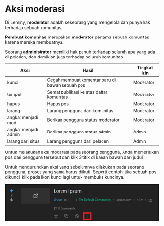 # Aksi moderasi

Di Lemmy, **moderator** adalah seseorang yang mengelola dan punya hak terhadap sebuah komunitas.

**Pembuat komunitas** merupakan **moderator** pertama sebuah komunitas karena mereka membuatnya.

Seorang **administrator** memiliki hak penuh terhadap seluruh apa yang ada di peladen, dan demikian juga terhadap seluruh komunitas.

| Aksi | Hasil | Tingkat izin |
| --- | --- | --- |
| kunci | Cegah membuat komentar baru di bawah sebuah pos | Moderator |
| tempel | Semat publikasi ke atas daftar komunitas | Moderator |
| hapus | Hapus pos | Moderator |
| larang | Larang pengguna dari komunitas | Moderator |
| angkat menjadi mod | Berikan pengguna status moderator | Moderator |
| angkat menjadi admin | Berikan pengguna status admin | Admin |
| larang dari situs | Larang pengguna dari peladen | Admin |

Untuk melakukan aksi moderasi pada seorang pengguna, Anda memerlukan pos dari pengguna tersebut dan klik 3 titik di kanan bawah dari judul.

Untuk mengurungkan aksi yang sebelumnya dilakukan pada seorang pengguna, proses yang sama harus diikuti. Seperti contoh, jika sebuah pos dikunci, klik pada ikon kunci lagi untuk membuka kuncinya.

![more_button.png](more_button.png)
